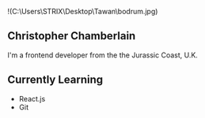 !(C:\Users\STRIX\Desktop\Tawan\bodrum.jpg)

## Christopher Chamberlain ##

I'm a frontend developer from the the Jurassic Coast, U.K.

## Currently Learning ## 
- React.js
- Git

